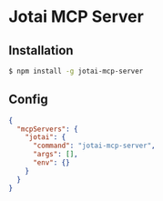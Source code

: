 # Jotai MCP Server

## Installation

```bash
$ npm install -g jotai-mcp-server
```

## Config

```json
{
  "mcpServers": {
    "jotai": {
      "command": "jotai-mcp-server",
      "args": [],
      "env": {}
    }
  }
}
```
